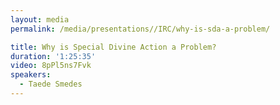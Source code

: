 ```yaml
---
layout: media
permalink: /media/presentations//IRC/why-is-sda-a-problem/

title: Why is Special Divine Action a Problem?
duration: '1:25:35'
video: 8pPl5ns7Fvk
speakers:
  - Taede Smedes
---
```


